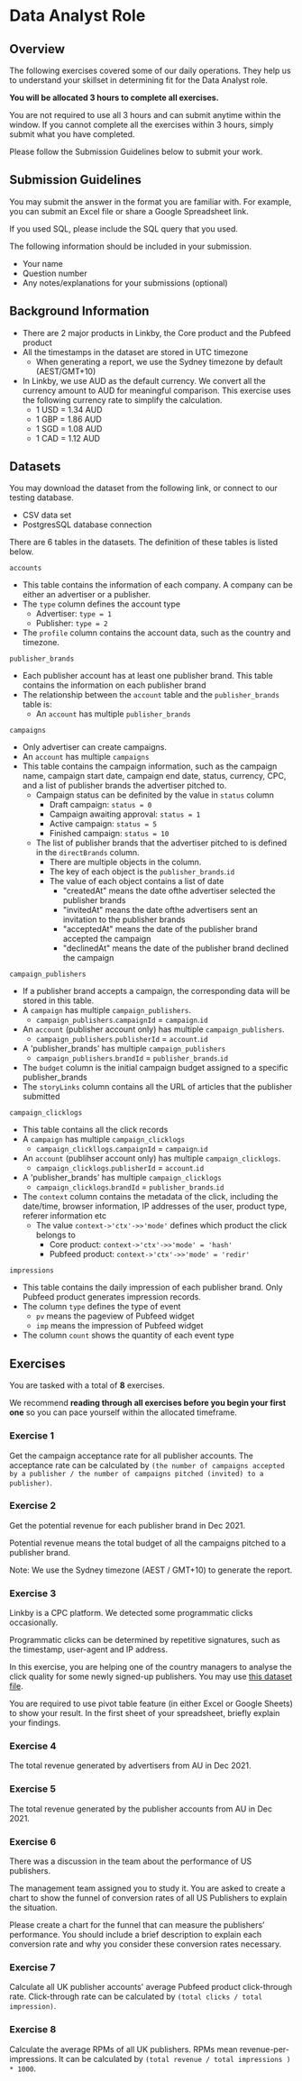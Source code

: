 # Data Analyst Role

## Overview
The following exercises covered some of our daily operations. They help us to understand your skillset in determining fit for the Data Analyst role.

**You will be allocated 3 hours to complete all exercises.**

You are not required to use all 3 hours and can submit anytime within the window. If you cannot complete all the exercises within 3 hours, simply submit what you have completed.

Please follow the Submission Guidelines below to submit your work.

## Submission Guidelines

You may submit the answer in the format you are familiar with. For example, you can submit an Excel file or share a Google Spreadsheet link.

If you used SQL, please include the SQL query that you used.

The following information should be included in your submission.

- Your name
- Question number
- Any notes/explanations for your submissions (optional)



## Background Information

- There are 2 major products in Linkby, the Core product and the Pubfeed product
- All the timestamps in the dataset are stored in UTC timezone
  - When generating a report, we use the Sydney timezone by default (AEST/GMT+10)
- In Linkby, we use AUD as the default currency. We convert all the currency amount to AUD for meaningful comparison. This exercise uses the following currency rate to simplify the calculation.
  - 1 USD = 1.34 AUD
  - 1 GBP = 1.86 AUD
  - 1 SGD = 1.08 AUD
  - 1 CAD = 1.12 AUD

## Datasets

You may download the dataset from the following link, or connect to our testing database.

- CSV data set
- PostgresSQL database connection

There are 6 tables in the datasets. The definition of these tables is listed below.

`accounts`

- This table contains the information of each company. A company can be either an advertiser or a publisher.
- The `type` column defines the account type
  - Advertiser: `type = 1`
  - Publisher: `type = 2`
- The `profile` column contains the account data, such as the country and timezone.

`publisher_brands`

- Each publisher account has at least one publisher brand. This table contains the information on each publisher brand
- The relationship between the `account` table and the `publisher_brands` table is:
  - An `account` has multiple `publisher_brands`

`campaigns`

- Only advertiser can create campaigns.
- An `account` has multiple `campaigns`
- This table contains the campaign information, such as the campaign name, campaign start date, campaign end date, status, currency, CPC, and a list of publisher brands the advertiser pitched to.
  - Campaign status can be definited by the value in `status` column
    - Draft campaign: `status = 0`
    - Campaign awaiting approval: `status = 1`
    - Active campaign: `status = 5`
    - Finished campaign: `status = 10`
  - The list of publisher brands that the advertiser pitched to is defined in the `directBrands` column.
    - There are multiple objects in the column.
    - The key of each object is the `publisher_brands`.`id`
    - The value of each object contains a list of date
      - "createdAt" means the date ofthe advertiser selected the publisher brands
      - "invitedAt" means the date ofthe advertisers sent an invitation to the publisher brands
      - "acceptedAt" means the date of the publisher brand accepted the campaign
      - "declinedAt" means the date of the publisher brand declined the campaign

`campaign_publishers`

- If a publisher brand accepts a campaign, the corresponding data will be stored in this table.
- A `campaign` has multiple `campaign_publishers`.
  - `campaign_publishers`.`campaignId` = `campaign`.`id`
- An `account` (publisher account only) has multiple `campaign_publishers`.
  - `campaign_publishers`.`publisherId` = `account`.`id`
- A 'publisher_brands' has multiple `campaign_publishers`
  - `campaign_publishers`.`brandId` = `publisher_brands`.`id`
- The `budget` column is the initial campaign budget assigned to a specific publisher_brands
- The `storyLinks` column contains all the URL of articles that the publisher submitted

`campaign_clicklogs`

- This table contains all the click records
- A `campaign` has multiple `campaign_clicklogs`
  - `campaign_clickllogs`.`campaignId` = `campaign`.`id`
- An `account` (publihser account only) has multiple `campaign_clicklogs`.
  - `campaign_clicklogs`.`publisherId` = `account`.`id`
- A 'publisher_brands' has multiple `campaign_clicklogs`
  - `campaign_clicklogs`.`brandId` = `publisher_brands`.`id`
- The `context` column contains the metadata of the click, including the date/time, browser information, IP addresses of the user, product type, referer information etc
  - The value `context->'ctx'->>'mode'` defines which product the click belongs to
    - Core product: `context->'ctx'->>'mode' = 'hash'`
    - Pubfeed product: `context->'ctx'->>'mode' = 'redir'`

`impressions`

- This table contains the daily impression of each publisher brand. Only Pubfeed product generates impression records.
- The column `type` defines the type of event
  - `pv` means the pageview of Pubfeed widget
  - `imp` means the impression of Pubfeed widget
- The column `count` shows the quantity of each event type


## Exercises

You are tasked with a total of **8** exercises.

We recommend **reading through all exercises before you begin your first one** so you can pace yourself within the allocated timeframe.


### Exercise 1

Get the campaign acceptance rate for all publisher accounts. The acceptance rate can be calculated by `(the number of campaigns accepted by a publisher / the number of campaigns pitched (invited) to a publisher)`.


### Exercise 2

Get the potential revenue for each publisher brand in Dec 2021.

Potential revenue means the total budget of all the campaigns pitched to a publisher brand.

Note: We use the Sydney timezone (AEST / GMT+10) to generate the report.


### Exercise 3

Linkby is a CPC platform. We detected some programmatic clicks occasionally.

Programmatic clicks can be determined by repetitive signatures, such as the timestamp, user-agent and IP address.

In this exercise, you are helping one of the country managers to analyse the click quality for some newly signed-up publishers. You may use [this dataset file](https://docs.google.com/spreadsheets/d/1M-Nr0AbOhIxpJfuWEwM2C4zBUl2NIDcbJXFm0l_RR2c/edit?usp=sharing).

You are required to use pivot table feature (in either Excel or Google Sheets) to show your result. In the first sheet of your spreadsheet, briefly explain your findings.

### Exercise 4

The total revenue generated by advertisers from AU in Dec 2021.


### Exercise 5

The total revenue generated by the publisher accounts from AU in Dec 2021.


### Exercise 6

There was a discussion in the team about the performance of US publishers.

The management team assigned you to study it. You are asked to create a chart to show the funnel of conversion rates of all US Publishers to explain the situation.

Please create a chart for the funnel that can measure the publishers’ performance. You should include a brief description to explain each conversion rate and why you consider these conversion rates necessary.


### Exercise 7

Calculate all UK publisher accounts' average Pubfeed product click-through rate. Click-through rate can be calculated by `(total clicks / total impression)`.

### Exercise 8

Calculate the average RPMs of all UK publishers. RPMs mean revenue-per-impressions. It can be calculated by `(total revenue / total impressions ) * 1000`.



